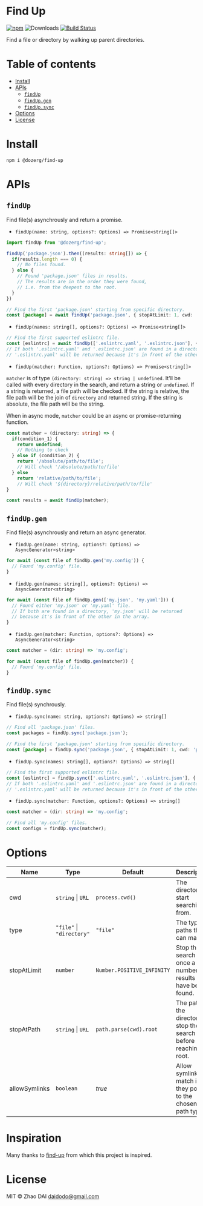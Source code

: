 # Find Up <!-- omit in toc -->

[![npm](https://img.shields.io/npm/v/@dozerg/find-up.svg)](https://www.npmjs.com/package/@dozerg/find-up)
![Downloads](https://img.shields.io/npm/dm/@dozerg/find-up.svg)
[![Build Status](https://github.com/daidodo/find-up/actions/workflows/node.js.yml/badge.svg)](https://github.com/daidodo/find-up/actions)

Find a file or directory by walking up parent directories.

# Table of contents <!-- omit in toc -->

- [Install](#install)
- [APIs](#apis)
  - [`findUp`](#findup)
  - [`findUp.gen`](#findupgen)
  - [`findUp.sync`](#findupsync)
- [Options](#options)
- [License](#license)

# Install

```
npm i @dozerg/find-up
```

# APIs

## `findUp`

Find file(s) asynchrously and return a promise.

- `findUp(name: string, options?: Options) => Promise<string[]>`

```ts
import findUp from '@dozerg/find-up';

findUp('package.json').then((results: string[]) => {
  if(results.length === 0) {
    // No files found.
  } else {
    // Found 'package.json' files in results.
    // The results are in the order they were found,
    // i.e. from the deepest to the root.
  }
})

// Find the first 'package.json' starting from specific directory.
const [package] = await findUp('package.json', { stopAtLimit: 1, cwd: 'path/to/start' });
```

- `findUp(names: string[], options?: Options) => Promise<string[]>`

```ts
// Find the first supported eslintrc file.
const [eslintrc] = await findUp(['.eslintrc.yaml', '.eslintrc.json'], { stopAtLimit: 1 })
// If both '.eslintrc.yaml' and '.eslintrc.json' are found in a directory,
// '.eslintrc.yaml' will be returned because it's in front of the other in the array.
```

- `findUp(matcher: Function, options?: Options) => Promise<string[]>`

`matcher` is of type `(directory: string) => string | undefined`. It'll be called with every directory in the search, and return a string or `undefined`. If a string is returned, a file path will be checked. If the string is relative, the file path will be the join of `directory` and returned string. If the string is absolute, the file path will be the string.

When in async mode, `matcher` could be an async or promise-returning function.

```ts
const matcher = (directory: string) => {
  if(condition_1) {
    return undefined;
    // Nothing to check
  } else if (condition_2) {
    return '/absolute/path/to/file';
    // Will check '/absolute/path/to/file'
  } else
    return 'relative/path/to/file';
    // Will check '${directory}/relative/path/to/file'
}

const results = await findUp(matcher);
```

## `findUp.gen`

Find file(s) asynchrously and return an async generator.

- `findUp.gen(name: string, options?: Options) => AsyncGenerator<string>`

```ts
for await (const file of findUp.gen('my.config')) {
  // Found 'my.config' file.
}
```

- `findUp.gen(names: string[], options?: Options) => AsyncGenerator<string>`

```ts
for await (const file of findUp.gen(['my.json', 'my.yaml'])) {
  // Found either 'my.json' or 'my.yaml' file.
  // If both are found in a directory, 'my.json' will be returned
  // because it's in front of the other in the array.
}
```

- `findUp.gen(matcher: Function, options?: Options) => AsyncGenerator<string>`

```ts
const matcher = (dir: string) => 'my.config';

for await (const file of findUp.gen(matcher)) {
  // Found 'my.config' file.
}
```

## `findUp.sync`

Find file(s) synchrously.

- `findUp.sync(name: string, options?: Options) => string[]`

```ts
// Find all 'package.json' files.
const packages = findUp.sync('package.json');

// Find the first 'package.json' starting from specific directory.
const [package] = findUp.sync('package.json', { stopAtLimit: 1, cwd: 'path/to/start' });
```

- `findUp.sync(names: string[], options?: Options) => string[]`

```ts
// Find the first supported eslintrc file.
const [eslintrc] = findUp.sync(['.eslintrc.yaml', '.eslintrc.json'], { stopAtLimit: 1 })
// If both '.eslintrc.yaml' and '.eslintrc.json' are found in a directory,
// '.eslintrc.yaml' will be returned because it's in front of the other in the array.
```

- `findUp.sync(matcher: Function, options?: Options) => string[]`

```ts
const matcher = (dir: string) => 'my.config';

// Find all 'my.config' files.
const configs = findUp.sync(matcher);
```

# Options

| Name          | Type                      | Default                    | Description                                                        |
| ------------- | ------------------------- | -------------------------- | ------------------------------------------------------------------ |
| cwd           | `string` \| `URL`         | `process.cwd()`            | The directory to start searching from.                             |
| type          | `"file"` \| `"directory"` | `"file"`                   | The type of paths that can match.                                  |
| stopAtLimit   | `number`                  | `Number.POSITIVE_INFINITY` | Stop the search once a number of results have been found.          |
| stopAtPath    | `string` \| `URL`         | `path.parse(cwd).root`     | The path to the directory to stop the search before reaching root. |
| allowSymlinks | `boolean`                 | _true_                     | Allow symlinks to match if they point to the chosen path type.     |

# Inspiration

Many thanks to [find-up](https://github.com/sindresorhus/find-up) from which this project is inspired.

# License

MIT © Zhao DAI <daidodo@gmail.com>
